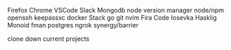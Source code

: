 Firefox
Chrome 
VSCode
Slack
Mongodb
node version manager
node/npm
openssh
keepassxc
docker
Stack
go
git
nvim
Fira Code
Iosevka
Hasklig
Monoid
fman
postgres
ngrok
synergy/barrier


clone down current projects